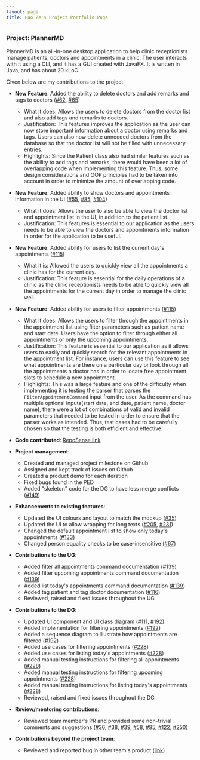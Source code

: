 ```yaml
---
layout: page
title: Hao Ze's Project Portfolio Page
---
```


### Project: PlannerMD

PlannerMD is an all-in-one desktop application to help clinic receptionists manage patients, doctors and appointments in a clinic. The user interacts with it using a CLI, and it has a GUI created with JavaFX. It is written in Java, and has about 20 kLoC.

Given below are my contributions to the project.

* **New Feature**: Added the ability to delete doctors and add remarks and tags to doctors ([#62](https://github.com/AY2122S1-CS2103T-T11-3/tp/pull/62), [#65](https://github.com/AY2122S1-CS2103T-T11-3/tp/pull/65))
   * What it does: Allows the users to delete doctors from the doctor list and also add tags and remarks to doctors.
   * Justification: This features improves the application as the user can now store important information about a doctor using remarks and tags. Users can also now delete unneeded doctors from the database so that the doctor list will not be filled with unnecessary entries.
   * Highlights: Since the Patient class also had similar features such as the ability to add tags and remarks, there would have been a lot of overlapping code when implementing this feature. Thus, some design considerations and OOP principles had to be taken into account in order to minimize the amount of overlapping code.  

* **New Feature**: Added ability to show doctors and appointments information in the UI ([#55](https://github.com/AY2122S1-CS2103T-T11-3/tp/pull/55), [#85](https://github.com/AY2122S1-CS2103T-T11-3/tp/pull/85), [#104](https://github.com/AY2122S1-CS2103T-T11-3/tp/pull/104))
   * What it does: Allows the user to also be able to view the doctor list and appointment list in the UI, in addition to the patient list.
   * Justification: This features is essential to our application as the users needs to be able to view the doctors and appointments information in order for the application to be useful.


* **New Feature**: Added ability for users to list the current day's appointments ([#115](https://github.com/AY2122S1-CS2103T-T11-3/tp/pull/115))
   * What it is: Allowed the users to quickly view all the appointments a clinic has for the current day.
   * Justification: This feature is essential for the daily operations of a clinic as the clinic receptionists needs to be able to quickly view all the appointments for the current day in order to manage the clinic well. 

<div style="page-break-after: always;"></div>

* **New Feature**: Added ability for users to filter appointments ([#115](https://github.com/AY2122S1-CS2103T-T11-3/tp/pull/115))
   * What it does: Allows the users to filter through the appointments in the appointment list using filter parameters such as patient name and start date. Users have the option to filter through either all appointments or only the upcoming appointments.
   * Justification: This feature is essential to our application as it allows users to easily and quickly search for the relevant appointments in the appointment list. For instance, users can use this feature to see what appointments are there on a particular day or look through all the appointments a doctor has in order to locate free appointment slots to schedule a new appointment.
   * Highlights: This was a large feature and one of the difficulty when implementing it is testing the parser that parses the `FilterAppointmentCommand` input from the user. As the command has multiple optional inputs(start date, end date, patient name, doctor name), there were a lot of combinations of valid and invalid parameters that needed to be tested in order to ensure that the parser works as intended. Thus, test cases had to be carefully chosen so that the testing is both efficient and effective.  

* **Code contributed**: [RepoSense link](https://nus-cs2103-ay2122s1.github.io/tp-dashboard/?search=&sort=groupTitle&sortWithin=title&timeframe=commit&mergegroup=&groupSelect=groupByRepos&breakdown=true&checkedFileTypes=docs~functional-code~test-code~other&since=2021-09-17&tabOpen=true&tabType=authorship&tabAuthor=Haozeee&tabRepo=AY2122S1-CS2103T-T11-3%2Ftp%5Bmaster%5D&authorshipIsMergeGroup=false&authorshipFileTypes=docs~functional-code~test-code&authorshipIsBinaryFileTypeChecked=false)

* **Project management**:
    * Created and managed project milestone on Github
    * Assigned and kept track of issues on Github
    * Created a product demo for each iteration
    * Fixed bugs found in the PED
    * Added "skeleton" code for the DG to have less merge conflicts ([#149](https://github.com/AY2122S1-CS2103T-T11-3/tp/pull/149))


* **Enhancements to existing features**:
    * Updated the UI colours and layout to match the mockup ([#35](https://github.com/AY2122S1-CS2103T-T11-3/tp/pull/35))
    * Updated the UI to allow wrapping for long texts ([#205](https://github.com/AY2122S1-CS2103T-T11-3/tp/pull/205), [#231](https://github.com/AY2122S1-CS2103T-T11-3/tp/pull/231))
    * Changed the default appointment list to show only today's appointments ([#133](https://github.com/AY2122S1-CS2103T-T11-3/tp/pull/133))
    * Changed person equality checks to be case-insensitive ([#67](https://github.com/AY2122S1-CS2103T-T11-3/tp/pull/67))


* **Contributions to the UG**:
    * Added filter all appointments command documentation ([#139](https://github.com/AY2122S1-CS2103T-T11-3/tp/pull/139))
    * Added filter upcoming appointments command documentation ([#139](https://github.com/AY2122S1-CS2103T-T11-3/tp/pull/139))
    * Added list today's appointments command documentation ([#139](https://github.com/AY2122S1-CS2103T-T11-3/tp/pull/139))
    * Added tag patient and tag doctor documentation ([#116](https://github.com/AY2122S1-CS2103T-T11-3/tp/pull/116))
    * Reviewed, raised and fixed issues throughout the UG

<div style="page-break-after: always;"></div>

* **Contributions to the DG**:
    * Updated UI component and UI class diagram ([#111](https://github.com/AY2122S1-CS2103T-T11-3/tp/pull/111), [#192](https://github.com/AY2122S1-CS2103T-T11-3/tp/pull/192))
    * Added implementation for filtering appointments ([#192](https://github.com/AY2122S1-CS2103T-T11-3/tp/pull/192))
    * Added a sequence diagram to illustrate how appointments are filtered ([#192](https://github.com/AY2122S1-CS2103T-T11-3/tp/pull/192))
    * Added use cases for filtering appointments ([#228](https://github.com/AY2122S1-CS2103T-T11-3/tp/pull/228))
    * Added use cases for listing today's appointments ([#228](https://github.com/AY2122S1-CS2103T-T11-3/tp/pull/228))
    * Added manual testing instructions for filtering all appointments ([#228](https://github.com/AY2122S1-CS2103T-T11-3/tp/pull/228))
    * Added manual testing instructions for filtering upcoming appointments ([#228](https://github.com/AY2122S1-CS2103T-T11-3/tp/pull/228))
    * Added manual testing instructions for listing today's appointments ([#228](https://github.com/AY2122S1-CS2103T-T11-3/tp/pull/228))
    * Reviewed, raised and fixed issues throughout the DG

  
* **Review/mentoring contributions**:
    * Reviewed team member's PR and provided some non-trivial comments and suggestions ([#36](https://github.com/AY2122S1-CS2103T-T11-3/tp/pull/36), [#38](https://github.com/AY2122S1-CS2103T-T11-3/tp/pull/38), [#39](https://github.com/AY2122S1-CS2103T-T11-3/tp/pull/39), [#58](https://github.com/AY2122S1-CS2103T-T11-3/tp/pull/58), [#95](https://github.com/AY2122S1-CS2103T-T11-3/tp/pull/95), [#122](https://github.com/AY2122S1-CS2103T-T11-3/tp/pull/122), [#250](https://github.com/AY2122S1-CS2103T-T11-3/tp/pull/250)) 


* **Contributions beyond the project team**:
    * Reviewed and reported bug in other team's product ([link](https://github.com/Haozeee/ped/issues))

